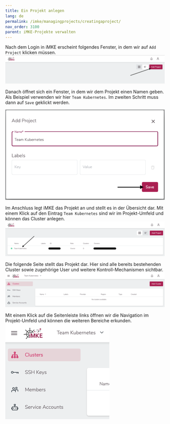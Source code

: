 ```yaml
---
title: Ein Projekt anlegen
lang: de
permalink: /imke/managingprojects/creatingaproject/
nav_order: 3100
parent: iMKE-Projekte verwalten
---
```


Nach dem Login in iMKE erscheint folgendes Fenster, in dem wir auf
`Add Project` klicken müssen.
![Add Project](addproject.png)

Danach öffnet sich ein Fenster, in dem wir dem Projekt einen Namen geben.
Als Beispiel verwenden wir hier `Team Kubernetes`.
Im zweiten Schritt muss dann auf `Save` geklickt werden.

![Add Project Modal](addproject_modal.png?resize=600)

Im Anschluss legt iMKE das Projekt an und stellt es in der Übersicht dar.
Mit einem Klick auf den Eintrag `Team Kubernetes` sind wir
im Projekt-Umfeld und können das Cluster anlegen.
![Project list](projectlist.png)

Die folgende Seite stellt das Projekt dar. Hier sind alle bereits
bestehenden Cluster sowie zugehörige User und weitere Kontroll-Mechanismen
sichtbar.
![Project View](projectview.png)

Mit einem Klick auf die Seitenleiste links öffnen wir die Navigation im
Projekt-Umfeld und können die weiteren Bereiche erkunden.
![Sidebar](sidebar.png?resize=300)
